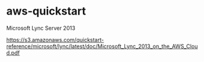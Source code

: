 aws-quickstart
==============

Microsoft Lync Server 2013

https://s3.amazonaws.com/quickstart-reference/microsoft/lync/latest/doc/Microsoft_Lync_2013_on_the_AWS_Cloud.pdf
 
